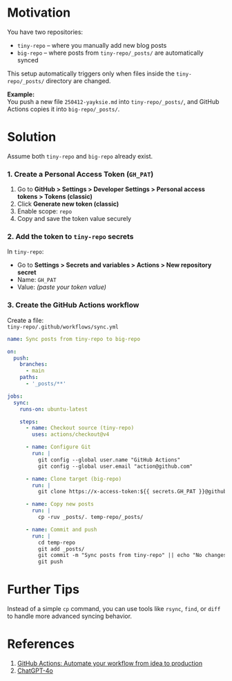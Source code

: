 # Motivation

You have two repositories:

- `tiny-repo` – where you manually add new blog posts  
- `big-repo` – where posts from `tiny-repo/_posts/` are automatically synced

This setup automatically triggers only when files inside the `tiny-repo/_posts/` directory are changed.

**Example:**  
You push a new file `250412-yayksie.md` into `tiny-repo/_posts/`, and GitHub Actions copies it into `big-repo/_posts/`.

# Solution

Assume both `tiny-repo` and `big-repo` already exist.

### 1. Create a Personal Access Token (`GH_PAT`)

1. Go to **GitHub > Settings > Developer Settings > Personal access tokens > Tokens (classic)**  
2. Click **Generate new token (classic)**  
3. Enable scope: `repo`  
4. Copy and save the token value securely

### 2. Add the token to `tiny-repo` secrets

In `tiny-repo`:

- Go to **Settings > Secrets and variables > Actions > New repository secret**
- Name: `GH_PAT`
- Value: *(paste your token value)*

### 3. Create the GitHub Actions workflow

Create a file:  
`tiny-repo/.github/workflows/sync.yml`

```yml
name: Sync posts from tiny-repo to big-repo

on:
  push:
    branches:
      - main
    paths:
      - '_posts/**'

jobs:
  sync:
    runs-on: ubuntu-latest

    steps:
      - name: Checkout source (tiny-repo)
        uses: actions/checkout@v4

      - name: Configure Git
        run: |
          git config --global user.name "GitHub Actions"
          git config --global user.email "action@github.com"

      - name: Clone target (big-repo)
        run: |
          git clone https://x-access-token:${{ secrets.GH_PAT }}@github.com/mirgis/big-repo.git temp-repo

      - name: Copy new posts
        run: |
          cp -ruv _posts/. temp-repo/_posts/

      - name: Commit and push
        run: |
          cd temp-repo
          git add _posts/
          git commit -m "Sync posts from tiny-repo" || echo "No changes to commit"
          git push
```

# Further Tips
Instead of a simple `cp` command, you can use tools like `rsync`, `find`, or `diff` to handle more advanced syncing behavior.

# References
1. [GitHub Actions: Automate your workflow from idea to production](https://github.com/features/actions)
2. [ChatGPT-4o](https://chat.openai.com/)
